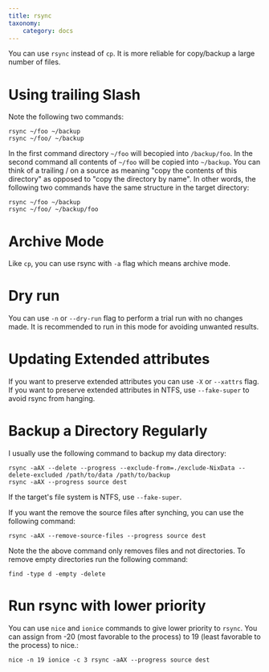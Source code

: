 ```yaml
---
title: rsync
taxonomy:
    category: docs
---
```


You can use `rsync` instead of `cp`. It is more reliable for copy/backup a large number of files.

# Using trailing Slash

Note the following two commands:

```
rsync ~/foo ~/backup
rsync ~/foo/ ~/backup
```

In the first command directory `~/foo` will becopied into `/backup/foo`. In the second command all contents of `~/foo` will be copied into `~/backup`. You can think of a trailing / on a source as meaning "copy the contents of this directory" as opposed to "copy the directory by name". In other words, the following two commands have the same structure in the target directory:

```
rsync ~/foo ~/backup
rsync ~/foo/ ~/backup/foo
```

# Archive Mode

Like `cp`, you can use rsync with `-a` flag which means archive mode.

# Dry run

You can use `-n` or `--dry-run` flag to perform a trial run with no changes made. It is recommended to run in this mode for avoiding unwanted results.

# Updating Extended attributes

If you want to preserve extended attributes you can use `-X` or `--xattrs` flag. If you want to preserve extended attributes in NTFS, use `--fake-super` to avoid rsync from hanging.

# Backup a Directory Regularly

I usually use the following command to backup my data directory:

```
rsync -aAX --delete --progress --exclude-from=./exclude-NixData --delete-excluded /path/to/data /path/to/backup 
rsync -aAX --progress source dest
```

If the target's file system is NTFS, use `--fake-super`.

If you want the remove the source files after synching, you can use the following command:

```
rsync -aAX --remove-source-files --progress source dest
```
Note the the above command only removes files and not directories. To remove empty directories run the following command:

```
find -type d -empty -delete
```

# Run rsync with lower priority

You can use `nice` and `ionice` commands to give lower priority to `rsync`. You can assign from -20 (most favorable to the process) to 19 (least favorable to the process) to nice.:

```
nice -n 19 ionice -c 3 rsync -aAX --progress source dest

```

